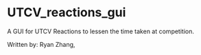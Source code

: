 # UTCV_reactions_gui
A GUI for UTCV Reactions to lessen the time taken at competition.  

Written by: Ryan Zhang, 

